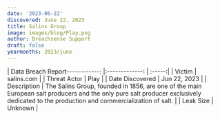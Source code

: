 ```yaml
---
date: '2023-06-22'
discovered: June 22, 2023
title: Salins Group
image: images/blog/Play.png
author: Breachsense Support
draft: false
yearmonths: 2023/june
---
```


| Data Breach Report------------:     |:-------------:    | :-----:|
| Victim      | salins.com      | 
| Threat Actor      | Play      | 
| Date Discovered      | Jun 22, 2023      | 
| Description      | The Salins Group, founded in 1856, are one of the main European salt producers and the only pure salt producer exclusively dedicated to the production and commercialization of salt.      | 
| Leak Size      | Unknown      | 

